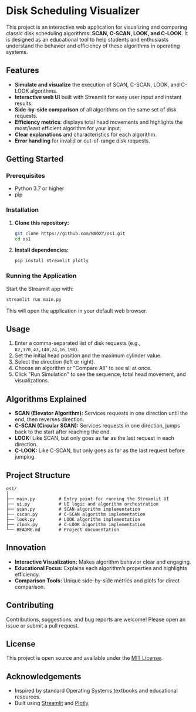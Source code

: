 # Disk Scheduling Visualizer

This project is an interactive web application for visualizing and comparing classic disk scheduling algorithms: **SCAN, C-SCAN, LOOK, and C-LOOK**. It is designed as an educational tool to help students and enthusiasts understand the behavior and efficiency of these algorithms in operating systems.

## Features

- **Simulate and visualize** the execution of SCAN, C-SCAN, LOOK, and C-LOOK algorithms.
- **Interactive web UI** built with Streamlit for easy user input and instant results.
- **Side-by-side comparison** of all algorithms on the same set of disk requests.
- **Efficiency metrics**: displays total head movements and highlights the most/least efficient algorithm for your input.
- **Clear explanations** and characteristics for each algorithm.
- **Error handling** for invalid or out-of-range disk requests.


## Getting Started

### Prerequisites

- Python 3.7 or higher
- pip

### Installation

1. **Clone this repository:**
   ```sh
   git clone https://github.com/NA0XY/os1.git
   cd os1
   ```

2. **Install dependencies:**
   ```sh
   pip install streamlit plotly
   ```

### Running the Application

Start the Streamlit app with:
```sh
streamlit run main.py
```
This will open the application in your default web browser.

## Usage

1. Enter a comma-separated list of disk requests (e.g., `82,170,43,140,24,16,190`).
2. Set the initial head position and the maximum cylinder value.
3. Select the direction (left or right).
4. Choose an algorithm or "Compare All" to see all at once.
5. Click "Run Simulation" to see the sequence, total head movement, and visualizations.

## Algorithms Explained

- **SCAN (Elevator Algorithm):** Services requests in one direction until the end, then reverses direction.
- **C-SCAN (Circular SCAN):** Services requests in one direction, jumps back to the start after reaching the end.
- **LOOK:** Like SCAN, but only goes as far as the last request in each direction.
- **C-LOOK:** Like C-SCAN, but only goes as far as the last request before jumping.

## Project Structure

```
os1/
│
├── main.py         # Entry point for running the Streamlit UI
├── ui.py           # UI logic and algorithm orchestration
├── scan.py         # SCAN algorithm implementation
├── cscan.py        # C-SCAN algorithm implementation
├── look.py         # LOOK algorithm implementation
├── clook.py        # C-LOOK algorithm implementation
└── README.md       # Project documentation
```

## Innovation

- **Interactive Visualization:** Makes algorithm behavior clear and engaging.
- **Educational Focus:** Explains each algorithm’s properties and highlights efficiency.
- **Comparison Tools:** Unique side-by-side metrics and plots for direct comparison.

## Contributing

Contributions, suggestions, and bug reports are welcome! Please open an issue or submit a pull request.

## License

This project is open source and available under the [MIT License](LICENSE).

## Acknowledgements

- Inspired by standard Operating Systems textbooks and educational resources.
- Built using [Streamlit](https://streamlit.io/) and [Plotly](https://plotly.com/python/).
